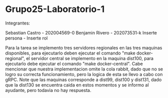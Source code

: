 # Grupo25-Laboratorio-1

Integrantes:

Sebastian Castro - 202004569-0
Benjamin Rivero - 202073531-k
Inserte persona - Inserte rol

Para la tarea se implemento tres servidores regionales en las tres maquinas disponibles, para ejecutarlo deben ejecutar el comando "make docker-regional", el servidor central se implemento en la maquina dist100, para ejecutarlo debe ejecutar el comando "make docker-central".
Cabe mencionar que nuestra implementacion omite la cola rabbit, dado que no se logro su correcta funcionamiento, pero la logica de esta se llevo a cabo con gRPC.
Note que las maquinas corresponde a dist99, dist100 y dist131, dado que la dist130 se encuentra caida en estos momentos y se informo al ayudante, pero todavia no hay respuesta. 
